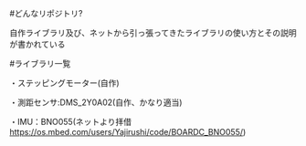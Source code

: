 #どんなリポジトリ?

自作ライブラリ及び、ネットから引っ張ってきたライブラリの使い方とその説明が書かれている

#ライブラリ一覧

・ステッピングモーター(自作)

・測距センサ:DMS_2Y0A02(自作、かなり適当)

・IMU：BNO055(ネットより拝借　<https://os.mbed.com/users/Yajirushi/code/BOARDC_BNO055/>)
